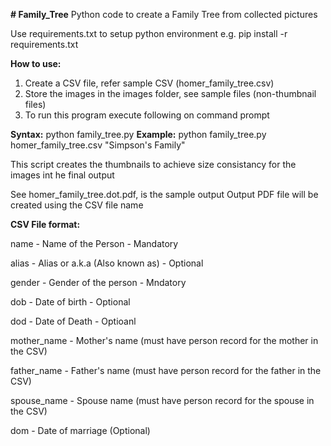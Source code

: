 **# Family_Tree**
Python code to create a Family Tree from collected pictures


Use requirements.txt to setup python environment
e.g. pip install -r requirements.txt

**How to use:**

1. Create a CSV file, refer sample CSV (homer_family_tree.csv)
2. Store the images in the images folder, see sample files (non-thumbnail files)
3. To run this program execute following on command prompt

**Syntax:**
  python family_tree.py <name of csv> <Graph Title>
**Example:**
  python family_tree.py homer_family_tree.csv "Simpson's Family"

This script creates the thumbnails to achieve size consistancy for the images int he final output

See homer_family_tree.dot.pdf, is the sample output
Output PDF file will be created using the CSV file name




**CSV File format:**

name - Name of the Person - Mandatory

alias - Alias or a.k.a (Also known as) - Optional

gender - Gender of the person - Mndatory

dob - Date of birth - Optional

dod - Date of Death - Optioanl

mother_name - Mother's name (must have person record for the mother in the CSV)

father_name - Father's name (must have person record for the father in the CSV)

spouse_name - Spouse name (must have person record for the spouse in the CSV)

dom - Date of marriage (Optional)
